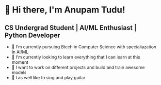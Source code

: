 # 👋 Hi there, I'm Anupam Tudu!

## CS Undergrad Student | AI/ML Enthusiast | Python Developer
- 👋 I'm currently pursuing Btech in Computer Science with specialiazation in AI/ML
- 👀 I'm currently looking to learn everything that I can learn at this moment
- 🌱 I want to work on different projects and build and train awesome models
- 💞️ I as well like to sing and play guitar

